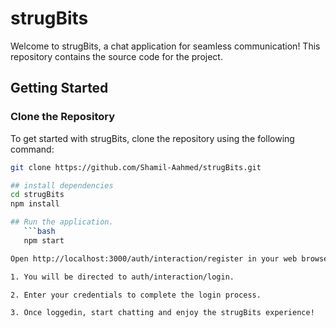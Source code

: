 # strugBits

Welcome to strugBits, a chat application for seamless communication! This repository contains the source code for the project.

## Getting Started

### Clone the Repository

To get started with strugBits, clone the repository using the following command:

```bash
git clone https://github.com/Shamil-Aahmed/strugBits.git

## install dependencies
cd strugBits
npm install

## Run the application.
   ```bash
   npm start

Open http://localhost:3000/auth/interaction/register in your web browser to Register.

1. You will be directed to auth/interaction/login.

2. Enter your credentials to complete the login process.

3. Once loggedin, start chatting and enjoy the strugBits experience!





